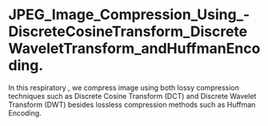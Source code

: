 # JPEG_Image_Compression_Using_-DiscreteCosineTransform_DiscreteWaveletTransform_andHuffmanEncoding.
In this respiratory , we compress image using both lossy compression techniques such as Discrete Cosine Transform (DCT) and Discrete Wavelet Transform (DWT) besides lossless compression methods such as Huffman Encoding.
